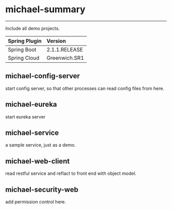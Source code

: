 # michael-summary
---
Include all demo projects.

|Spring Plugin|Version|
|:---|:---|
|Spring Boot|2.1.1.RELEASE|
|Spring Cloud|Greenwich.SR1|

## michael-config-server
start config server, so that other processes can read config files from here.

## michael-eureka
start eureka server

## michael-service
a sample service, just as a demo.

## michael-web-client
read restful service and reflact to front end with object model.

## michael-security-web
add permission control here.
